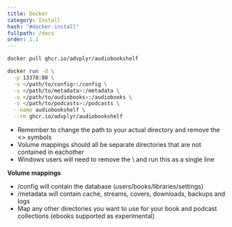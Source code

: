 ```yaml
---
title: Docker
category: Install
hash: "#docker-install"
fullpath: /docs
order: 1.1
---
```


```bash
docker pull ghcr.io/advplyr/audiobookshelf

docker run -d \
  -p 13378:80 \
  -v </path/to/config>:/config \
  -v </path/to/metadata>:/metadata \
  -v </path/to/audiobooks>:/audiobooks \
  -v </path/to/podcasts>:/podcasts \
  --name audiobookshelf \
  --rm ghcr.io/advplyr/audiobookshelf
```

<div class=warn>
<ul>
<li>Remember to change the path to your actual directory and remove the <> symbols</li>
<li>Volume mappings should all be separate directories that are not contained in eachother</li>
<li>Windows users will need to remove the \ and run this as a single line</li>
</ul>
</div>

**Volume mappings**
- /config will contain the database (users/books/libraries/settings)
- /metadata will contain cache, streams, covers, downloads, backups and logs
- Map any other directories you want to use for your book and podcast collections (ebooks supported as experimental)

